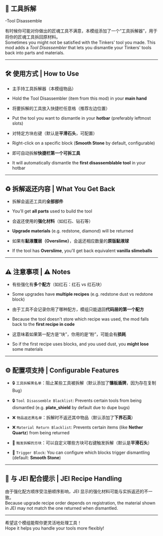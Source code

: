 ## 🔧 工具拆解  
 -Tool Disassemble

有时候你可能对你做出的匠魂工具不满意，本模组添加了一个“工具拆解器”，用于将你的匠魂工具拆回原材料。  
Sometimes you might not be satisfied with the Tinkers' tool you made. This mod adds a *Tool Disassembler* that lets you dismantle your Tinkers' tools back into parts and materials.

---

## 🛠️ 使用方式 | How to Use

- 主手持工具拆解器（本模组物品）  
- Hold the Tool Disassembler (item from this mod) in your **main hand**

- 将要拆解的工具放入快捷栏任意格（推荐左边位置）  
- Put the tool you want to dismantle in your **hotbar** (preferably leftmost slots)

- 对特定方块右键（默认是**平滑石头**，可配置）  
- Right-click on a specific block (**Smooth Stone** by default, configurable)

- 即可自动拆解**快捷栏第一个可拆工具**  
- It will automatically dismantle the **first disassemblable tool** in your hotbar

---

## ♻️ 拆解返还内容 | What You Get Back

- 拆解会返还工具的**全部部件**  
- You'll get **all parts** used to build the tool

- 会返还使用的**强化材料**（如红石、钻石等）  
- **Upgrade materials** (e.g. redstone, diamond) will be returned

- 如果有**黏液覆层（Overslime）**，会返还相应数量的**原版黏液球**  
- If the tool has **Overslime**, you'll get back equivalent **vanilla slimeballs**

---

## ⚠️ 注意事项 | ⚠️ Notes

- 有些强化有**多个配方**（如红石：红石 vs 红石块）  
- Some upgrades have **multiple recipes** (e.g. redstone dust vs redstone block)

- 由于工具不会记录你用了哪种配方，模组只能退回**代码层的第一个配方**  
- Because the tool doesn't store which recipe was used, the mod falls back to the **first recipe in code**

- 这意味着如果第一配方是“块”，你用的是“粉”，可能会有**损耗**  
- So if the first recipe uses blocks, and you used dust, you **might lose** some materials

---

## ⚙️ 配置项支持 | Configurable Features

- 🔒 `工具拆解黑名单`：阻止某些工具被拆解（默认添加了**镶板盾牌**，因为存在复制Bug）  
- 🔒 `Tool Disassemble Blacklist`: Prevents certain tools from being dismantled (e.g. **plate_shield** by default due to dupe bugs)

- ❌ `物品返还黑名单`：拆解时不返还其中物品（默认添加了**下界石英**）  
- ❌ `Material Return Blacklist`: Prevents certain items (like **Nether Quartz**) from being returned

- 🧱 `触发拆解的方块`：可以自定义哪些方块可右键触发拆解（默认是**平滑石头**）  
- 🧱 `Trigger Block`: You can configure which blocks trigger dismantling (default: **Smooth Stone**)

---

## 🧪 与 JEI 配合提示 | JEI Recipe Handling

由于强化配方顺序受注册顺序影响，JEI 显示的强化材料可能与实拆返还的不一致。  
Because upgrade recipe order depends on registration, the material shown in JEI may not match the one returned when dismantled.

---

希望这个模组能帮你更灵活地处理工具！  
Hope it helps you handle your tools more flexibly!
